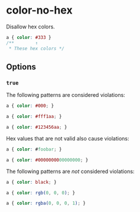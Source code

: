 # color-no-hex

Disallow hex colors.

```css
a { color: #333 }
/**        ↑
 * These hex colors */
```

## Options

### `true`

The following patterns are considered violations:

```css
a { color: #000; }
```

```css
a { color: #fff1aa; }
```

```css
a { color: #123456aa; }
```

Hex values that are not valid also cause violations:

```css
a { color: #foobar; }
```

```css
a { color: #0000000000000000; }
```

The following patterns are *not* considered violations:

```css
a { color: black; }
```

```css
a { color: rgb(0, 0, 0); }
```

```css
a { color: rgba(0, 0, 0, 1); }
```
